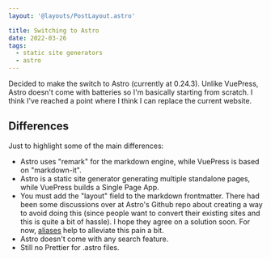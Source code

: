 ```yaml
---
layout: '@layouts/PostLayout.astro'

title: Switching to Astro
date: 2022-03-26
tags:
  - static site generators
  - astro
---
```


Decided to make the switch to Astro (currently at 0.24.3). Unlike VuePress, Astro doesn't come with batteries so I'm basically starting from scratch. I think I've reached a point where I think I can replace the current website.

## Differences

Just to highlight some of the main differences:

- Astro uses "remark" for the markdown engine, while VuePress is based on "markdown-it".
- Astro is a static site generator generating multiple standalone pages, while VuePress builds a Single Page App.
- You must add the "layout" field to the markdown frontmatter. There had been some discussions over at Astro's Github repo about creating a way to avoid doing this (since people want to convert their existing sites and this is quite a bit of hassle). I hope they agree on a solution soon. For now, [aliases](https://docs.astro.build/en/guides/aliases/) help to alleviate this pain a bit.
- Astro doesn't come with any search feature.
- Still no Prettier for .astro files.

